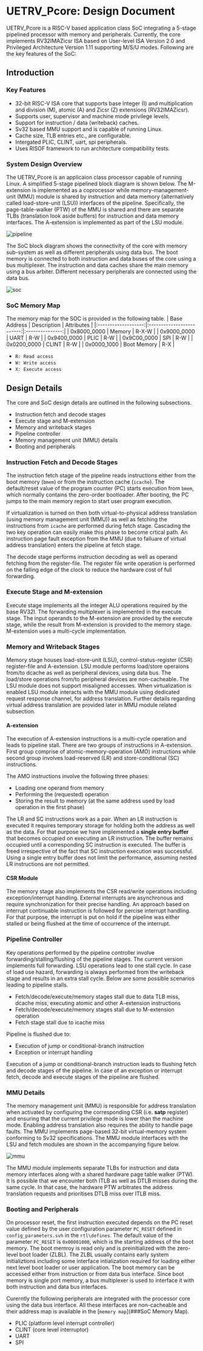 # UETRV_Pcore: Design Document
UETRV_Pcore is a RISC-V based application class SoC integrating a 5-stage pipelined processor with memory and peripherals. Currently, the core implements RV32IMAZicsr ISA based on User-level ISA Version 2.0 and Privileged Architecture Version 1.11 supporting M/S/U modes. Following are the key features of the SoC:

## Introduction

### Key Features
- 32-bit RISC-V ISA core that supports base integer (I) and multiplication and division (M), atomic (A) and Zicsr (Z) extensions (RV32IMAZicsr).
- Supports user, supervisor and machine mode privilege levels.
- Support for instruction / data (writeback) caches.
- Sv32 based MMU support and is capable of running Linux.
- Cache size, TLB entries etc., are configurable.
- Intergated PLIC, CLINT, uart, spi peripherals. 
- Uses RISOF framework to run architecture compatibility tests.

### System Design Overview
The UETRV_Pcore is an applicaion class processor capable of running Linux. A simplified 5-stage pipelined block diagram is shown below. The M-extension is implemented as a coprocessor while memory-management-unit (MMU) module is shared by instruction and data memory (alternatively called load-store-unit (LSU)) interfaces of the pipeline. Specifically, the page-table-walker (PTW) of the MMU is shared and there are separate TLBs (translation look aside buffers) for instruction and data memory interfaces. The A-extension is implemented as part of the LSU module.

![pipeline](../images/pipeline.png)

The SoC block diagram shows the connectivity of the core with memory sub-system as well as different peripherals using data bus. The boot memory is connected to both instruction and data buses of the core using a bus multiplexer. The instruction and data caches share the main memory using a bus arbiter. Different necessary peripherals are connected using the data bus. 

![soc](../images/soc.png)

### SoC Memory Map
The memory map for the SOC is provided in the following table.
| Base Address        |    Description            |   Attributes    |
|:-------------------:|:-------------------------:|:---------------:|
| 0x8000_0000         |      Memory               |      R-X-W      |
| 0x9000_0000         |      UART                 |      R-W        |
| 0x9400_0000         |      PLIC                 |      R-W        |
| 0x9C00_0000         |      SPI                  |      R-W        |
| 0x0200_0000         |      CLINT                |      R-W        |
| 0x0000_1000         |      Boot Memory          |      R-X        |

- `R: Read access`
- `W: Write access`
- `X: Execute access`

## Design Details
The core and SoC design details are outlined in the following subsections.
- Instruction fetch and decode stages
- Execute stage and M-extension
- Memory and writeback stages
- Pipeline controller
- Memory management unit (MMU) details
- Booting and peripherals

### Instruction Fetch and Decode Stages
The instruction fetch stage of the pipeline reads instructions either from the boot memory (`bmem`) or from the instruction cache (`icache`). The default/reset value of the program counter (PC) starts execution from `bmem`, which normally contains the zero-order bootloader. After booting, the PC jumps to the main memory region to start user program execution. 

If virtualization is turned on then both virtual-to-physical address translation (using memory management unit (MMU)) as well as fetching the instructions from `icache` are performed during fetch stage. Cascading the two key operation can easily make this phase to become crtical path. An instruction page fault exception from the MMU (due to failuare of virtual address translation) enters the pipeline at fetch stage.    

The decode stage performs instruction decoding as well as operand fetching from the register-file. The register file write operation is performed on the falling edge of the clock to reduce the hardware cost of full forwarding.  

### Execute Stage and M-extension
Execute stage implements all the integer ALU operations required by the base RV32I. The forwarding multiplexer is implemented in the execute stage. The input operands to the M-extension are provided by the execute stage, while the result from M-extension is provided to the memory stage. M-extension uses a multi-cycle implementation.  

### Memory and Writeback Stages
Memory stage houses load-store-unit (LSU), control-status-register (CSR) register-file and A-extension. LSU module performs load/store operaions from/to dcache as well as peripheral devices, using data bus. The load/store operations from/to peripheral devices are non-cacheable. The LSU module does not support misaligned accesses. When virtualization is enabled LSU module interacts with the MMU module using dedicated request response channel, for address translation. Further details regarding virtual address translation are provided later in MMU module related subsection.

#### A-extension  
The execution of A-extension instructions is a multi-cycle operation and leads to pipeline stall. There are two groups of instructions in A-extension. First group comprise of atomic-memory-operation (AMO) instructions while second group involves load-reserved (LR) and store-conditional (SC) instructions.

The AMO instructions involve the following three phases:
- Loading one operand from memory
- Performing the (requested) operation
- Storing the result to memory (at the same address used by load operation in the first phase)

The LR and SC instructions work as a pair. When an LR instruction is executed it requires temporary storage for holding both the address as well as the data. For that purpose we have implemented a **single entry buffer** that becomes occupied on executing an LR instruction. The buffer remains occupied until a corresponding SC instruction is executed. The buffer is freed irrespective of the fact that SC instruction execution was successful. Using a single entry buffer does not limit the performance, assuming nested LR instructions are not permitted.    

#### CSR Module
The memory stage also implements the CSR read/write operations including exception/interrupt handling. External interrupts are asynchronous and require synchronization for  their precise handling. An approach based on interrupt continuable instruction is followed for percise interrupt handling. For that purpose, the interrupt is put on hold if the pipeline was either stalled or being flushed at the time of occurrence of the interrupt.    

### Pipeline Controller
Key operations performed by the pipeline controller involve forwarding/stalling/flushing of the pipeline stages. The current version implements full forwarding. LSU operations lead to one stall cycle. In case of load use hazard, forwarding is always performed from the writeback stage and results in an extra stall cycle. Below are some possible scenarios leading to pipeline stalls.
- Fetch/decode/execute/memory stages stall due to data TLB miss, dcache miss, executing atomic and other A-extension instructions
- Fetch/decode/execute/memory stages stall due to M-extension operation 
- Fetch stage stall due to icache miss 

Pipeline is flushed due to:
- Execution of jump or conditional-branch instruction
- Exception or interrupt handling

Execution of a jump or conditional-branch instruction leads to flushing fetch and decode stages of the pipeline. In case of an exception or interrupt fetch, decode and execute stages of the pipeline are flushed.

### MMU Details
The memory management unit (MMU) is responsible for address translation when activated by configuring the corresponding CSR (i.e. **satp** register) and ensuring that the current privilege mode is lower than the machine mode. Enabling address translation also requires the ability to handle page faults. The MMU implements page-based 32-bit virtual-memory system conforming to Sv32 specifications. The MMU module interfaces with the LSU and fetch modules are shown in the accompanying figure below.

![mmu](../images/mmu.png)

The MMU module implements separate TLBs for instruction and data memory interfaces along with a shared hardware page table walker (PTW). It is possible that we encounter both ITLB as well as DTLB misses during the same cycle. In that case, the hardware PTW arbitrates the address translation requests and prioritises DTLB miss over ITLB miss. 

### Booting and Peripherals
On processor reset, the first instruction executed depends on the PC reset value defined by the user configuration parameter `PC_RESET` defined in `config_parameters.svh` in the `rtl\defines`. The default value of the parameter `PC_RESET` is `0x00001000`, which is the starting address of the boot memory. The boot memroy is read only and is preinitialized with the zero-level boot loader (ZLBL). The ZLBL usually contains early system initializtions including some interface intialization required for loading either next level boot loader or user application. The boot memory can be accessed either from instruction or from data bus interface. Since boot memory is single port memory, a bus multiplexer is used to interface it with both instruction and data bus interfaces.   

Curerntly the following peripherals are integrated with the processor core using the data bus interface. All these interfaces are non-cacheable and their address map is available in the [`memory map`](###SoC Memory Map).  
- PLIC (platform level interrupt controller)
- CLINT (core level interruptor)
- UART
- SPI
